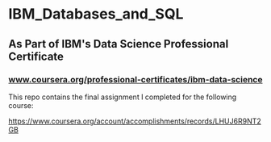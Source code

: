 # IBM_Databases_and_SQL
## As Part of IBM's Data Science Professional Certificate
### www.coursera.org/professional-certificates/ibm-data-science

This repo contains the final assignment I completed for the following course: 

https://www.coursera.org/account/accomplishments/records/LHUJ6R9NT2GB
